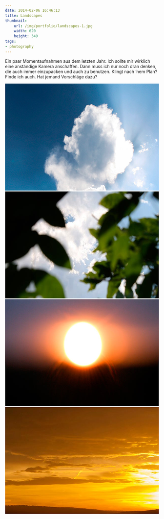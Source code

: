 ```yaml
---
date: 2014-02-06 16:46:13
title: Landscapes
thumbnail:
    url: /img/portfolio/landscapes-1.jpg
    width: 620
    height: 349
tags:
- photography
---
```

Ein paar Momentaufnahmen aus dem letzten Jahr. Ich sollte mir wirklich eine anständige Kamera anschaffen. Dann muss ich nur noch dran denken, die auch immer einzupacken und auch zu benutzen. Klingt nach ’nem Plan? Finde ich auch. Hat jemand Vorschläge dazu?

<img src="/img/portfolio/landscapes-1.jpg" alt="Landscapes 1" width="620" height="349">

<img src="/img/portfolio/landscapes-2.jpg" alt="Landscapes 2" width="620" height="349">

<img src="/img/portfolio/landscapes-3.jpg" alt="Landscapes 3" width="620" height="349">

<img src="/img/portfolio/landscapes-4.jpg" alt="Landscapes 4" width="620" height="349">
